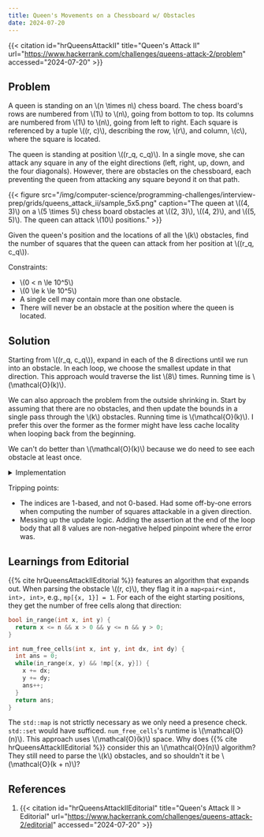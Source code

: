 ```yaml
---
title: Queen's Movements on a Chessboard w/ Obstacles
date: 2024-07-20
---
```


{{< citation
  id="hrQueensAttackII"
  title="Queen's Attack II"
  url="https://www.hackerrank.com/challenges/queens-attack-2/problem"
  accessed="2024-07-20" >}}

## Problem

A queen is standing on an \\(n \times n\\) chess board. The chess
board's rows are numbered from \\(1\\) to \\(n\\), going from bottom to
top. Its columns are numbered from \\(1\\) to \\(n\\), going from left
to right. Each square is referenced by a tuple \\((r, c)\\), describing
the row, \\(r\\), and column, \\(c\\), where the square is located.

The queen is standing at position \\((r_q, c_q)\\). In a single move,
she can attack any square in any of the eight directions (left, right,
up, down, and the four diagonals). However, there are obstacles on the
chessboard, each preventing the queen from attacking any square beyond
it on that path.

{{< figure
  src="/img/computer-science/programming-challenges/interview-prep/grids/queens_attack_ii/sample_5x5.png"
  caption="The queen at \\((4, 3)\\) on a \\(5 \times 5\\) chess board obstacles at \\((2, 3)\\), \\((4, 2)\\), and \\((5, 5)\\). The queen can attack \\(10\\) positions." >}}

Given the queen's position and the locations of all the \\(k\\)
obstacles, find the number of squares that the queen can attack from her
position at \\((r_q, c_q\\)).

Constraints:

* \\(0 < n \le 10^5\\)
* \\(0 \le k \le 10^5\\)
* A single cell may contain more than one obstacle.
* There will never be an obstacle at the position where the queen is
  located.

## Solution

Starting from \\((r_q, c_q\\)), expand in each of the 8 directions until
we run into an obstacle. In each loop, we choose the smallest update in
that direction. This approach would traverse the list \\(8\\) times.
Running time is \\(\mathcal{O}(k)\\).

We can also approach the problem from the outside shrinking in. Start by
assuming that there are no obstacles, and then update the bounds in a
single pass through the \\(k\\) obstacles. Running time is
\\(\mathcal{O}(k)\\). I prefer this over the former as the former might
have less cache locality when looping back from the beginning.

We can't do better than \\(\mathcal{O}(k)\\) because we do need to see
each obstacle at least once.

<details>
<summary>Implementation</summary>

{{< readfile
  file="content/computer-science/programming-challenges/interview-prep/grids/queens_attack_ii.py"
  highlight="py" >}}

</details>

Tripping points:

* The indices are 1-based, and not 0-based. Had some off-by-one errors
  when computing the number of squares attackable in a given direction.
* Messing up the update logic. Adding the assertion at the end of the
  loop body that all 8 values are non-negative helped pinpoint where the
  error was.

## Learnings from Editorial

{{% cite hrQueensAttackIIEditorial %}} features an algorithm that
expands out. When parsing the obstacle \\((r, c)\\), they flag it in a
`map<pair<int, int>, int>`, e.g., `mp[{x, 1}] = 1`. For each of the eight
starting positions, they get the number of free cells along that
direction:

```cpp
bool in_range(int x, int y) {
  return x <= n && x > 0 && y <= n && y > 0;
}

int num_free_cells(int x, int y, int dx, int dy) {
  int ans = 0;
  while(in_range(x, y) && !mp[{x, y}]) {
    x += dx;
    y += dy;
    ans++;
  }
  return ans;
}
```

The `std::map` is not strictly necessary as we only need a presence
check. `std::set` would have sufficed. `num_free_cells`'s runtime is
\\(\mathcal{O}(n)\\). This approach uses \\(\mathcal{O}(k)\\) space. Why
does {{% cite hrQueensAttackIIEditorial %}} consider this an
\\(\mathcal{O}(n)\\) algorithm? They still need to parse the \\(k\\)
obstacles, and so shouldn't it be \\(\mathcal{O}(k + n)\\)?

## References

1. {{< citation
  id="hrQueensAttackIIEditorial"
  title="Queen's Attack II > Editorial"
  url="https://www.hackerrank.com/challenges/queens-attack-2/editorial"
  accessed="2024-07-20" >}}
